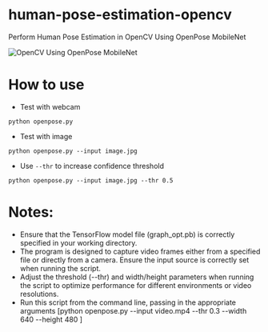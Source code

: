 # human-pose-estimation-opencv
Perform Human Pose Estimation in OpenCV Using OpenPose MobileNet

![OpenCV Using OpenPose MobileNet](output.JPG)


# How to use

- Test with webcam

```
python openpose.py
```

- Test with image
```
python openpose.py --input image.jpg
```

- Use `--thr` to increase confidence threshold

```
python openpose.py --input image.jpg --thr 0.5
```

# Notes:
- Ensure that the TensorFlow model file (graph_opt.pb) is correctly specified in your working directory.
- The program is designed to capture video frames either from a specified file or directly from a camera. Ensure the input source is correctly set when running the script.
- Adjust the threshold (--thr) and width/height parameters when running the script to optimize performance for different environments or video resolutions.
- Run this script from the command line, passing in the appropriate arguments [python openpose.py --input video.mp4 --thr 0.3 --width 640 --height 480
]